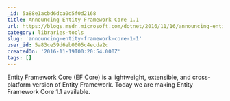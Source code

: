 ```yaml
---
_id: 5a88e1acbd6dca0d5f0d2168
title: Announcing Entity Framework Core 1.1
url: https://blogs.msdn.microsoft.com/dotnet/2016/11/16/announcing-entity-framework-core-1-1/
category: libraries-tools
slug: 'announcing-entity-framework-core-1-1'
user_id: 5a83ce59d6eb0005c4ecda2c
createdOn: '2016-11-19T00:20:54.000Z'
tags: []
---
```


Entity Framework Core (EF Core) is a lightweight, extensible, and cross-platform version of Entity Framework. Today we are making Entity Framework Core 1.1 available.
